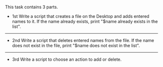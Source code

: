 This task contains 3 parts.

* 1st
Write a script that creates a file on the Desktop and adds entered names to it. If the name already exists, print "$name already exists in the list".
---

* 2nd
Write a script that deletes entered names from the file. If the name does not exist in the file, print "$name does not exist in the list".
---

* 3rd
Write a script to choose an action to add or delete.
